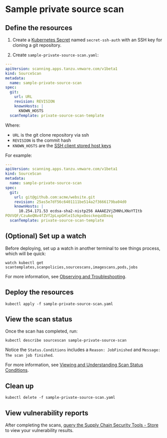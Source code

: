 # Sample private source scan

## <a id="define-resources"></a>Define the resources

1. Create a [Kubernetes Secret](https://kubernetes.io/docs/concepts/configuration/secret/#use-case-pod-with-ssh-keys) named `secret-ssh-auth` with an SSH key for cloning a git repository.

2. Create `sample-private-source-scan.yaml`:

```yaml
---
apiVersion: scanning.apps.tanzu.vmware.com/v1beta1
kind: SourceScan
metadata:
  name: sample-private-source-scan
spec:
  git:
    url: URL
    revision: REVISION
    knownHosts: |
      KNOWN_HOSTS
  scanTemplate: private-source-scan-template
```

Where:
* `URL` is the git clone repository via ssh
* `REVISION` is the commit hash
* `KNOWN_HOSTS` are the [SSH client stored host keys](https://www.ssh.com/academy/ssh/host-key#known-host-keys)

For example:
```yaml
---
apiVersion: scanning.apps.tanzu.vmware.com/v1beta1
kind: SourceScan
metadata:
  name: sample-private-source-scan
spec:
  git:
    url: git@github.com:acme/website.git
    revision: 25as5e7df56c6401111be514a2f3666179ba04d0
    knownHosts: |
      10.254.171.53 ecdsa-sha2-nistp256 AAAAE2VjZHNhLXNoYTItb
POVVQF/CzuAeQNv4fZVf2pLxpGHle15zkpxOosckequUDxoq
  scanTemplate: private-source-scan-template
```

## <a id="set-up-watch"></a>(Optional) Set up a watch

Before deploying, set up a watch in another terminal to see things process, which will be quick:

```console
watch kubectl get scantemplates,scanpolicies,sourcescans,imagescans,pods,jobs
```

For more information, see [Observing and Troubleshooting](../observing.md).

## <a id="deploy-resources"></a>Deploy the resources

```console
kubectl apply -f sample-private-source-scan.yaml
```

## <a id="view-scan-status"></a>View the scan status

Once the scan has completed, run:

```console
kubectl describe sourcescan sample-private-source-scan
```

Notice the `Status.Conditions` includes a `Reason: JobFinished` and `Message: The scan job finished`.

For more information, see [Viewing and Understanding Scan Status Conditions](../results.md).

## <a id="clean-up"></a>Clean up

```console
kubectl delete -f sample-private-source-scan.yaml
```

## <a id="view-vuln-reports"></a>View vulnerability reports

After completing the scans, [query the Supply Chain Security Tools - Store](../../cli-plugins/insight/query-data.md) to view your vulnerability results.
